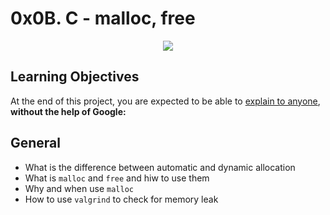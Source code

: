 # 0x0B. C - malloc, free

<p align="center">
	<img src="https://camo.githubusercontent.com/36a0e89bc23623fedfbec96baaf3fd252bed2fccc80814da04d37a9deb45c89b/68747470733a2f2f6d656469612e6d616b65616d656d652e6f72672f637265617465642f6d656d6f72792d6c65616b732d6d656d6f72792e6a7067">
</P>

## Learning Objectives

At the end of this project, you are expected to be able to [explain to anyone](https://intranet.alxswe.com/rltoken/f-MGO-Fu4KSrem3R6GkEyw), **without the help of Google:**

## General

- What is the difference between automatic and dynamic allocation
- What is `malloc` and `free` and hiw to use them
- Why and when use `malloc`
- How to use `valgrind` to check for memory leak
